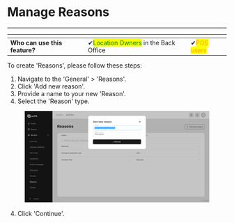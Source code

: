 # Manage Reasons

***

<table data-card-size="large" data-view="cards" data-full-width="false"><thead><tr><th></th><th></th><th></th></tr></thead><tbody><tr><td><strong>Who can use this feature?</strong></td><td><span data-gb-custom-inline data-tag="emoji" data-code="2714">✔</span><mark style="color:green;">Location Owners</mark> in the Back Office</td><td><span data-gb-custom-inline data-tag="emoji" data-code="2714">✔</span><mark style="color:orange;">POS users</mark></td></tr></tbody></table>

To create 'Reasons', please follow these steps:

1. Navigate to the 'General' > 'Reasons'.
2. Click 'Add new reason'.
3. Provide a name to your new 'Reason'.
4. Select the 'Reason' type.

<figure><img src="../../.gitbook/assets/reason1.jpg" alt=""><figcaption></figcaption></figure>

4. Click 'Continue'.
